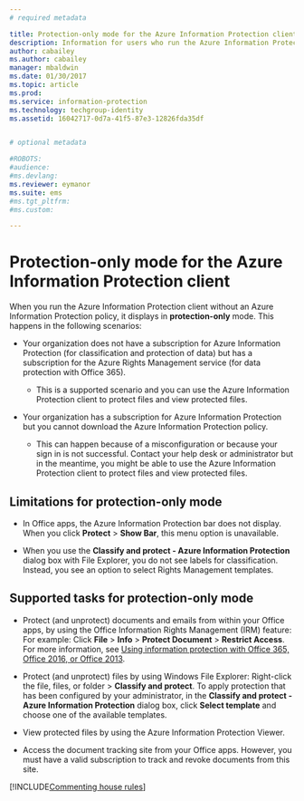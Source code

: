 ```yaml
---
# required metadata

title: Protection-only mode for the Azure Information Protection client
description: Information for users who run the Azure Information Protection client in protection-only mode. 
author: cabailey
ms.author: cabailey
manager: mbaldwin
ms.date: 01/30/2017
ms.topic: article
ms.prod:
ms.service: information-protection
ms.technology: techgroup-identity
ms.assetid: 16042717-0d7a-41f5-87e3-12826fda35df


# optional metadata

#ROBOTS:
#audience:
#ms.devlang:
ms.reviewer: eymanor
ms.suite: ems
#ms.tgt_pltfrm:
#ms.custom:

---
```


# Protection-only mode for the Azure Information Protection client

When you run the Azure Information Protection client without an Azure Information Protection policy, it displays in **protection-only** mode. This happens in the following scenarios:

- Your organization does not have a subscription for Azure Information Protection (for classification and protection of data) but has a subscription for the Azure Rights Management service (for data protection with Office 365). 
    - This is a supported scenario and you can use the Azure Information Protection client to protect files and view protected files.

- Your organization has a subscription for Azure Information Protection but you cannot download the Azure Information Protection policy. 
    - This can happen because of a misconfiguration or because your sign in is not successful. Contact your help desk or administrator but in the meantime, you might be able to use the Azure Information Protection client to protect files and view protected files.

## Limitations for protection-only mode

- In Office apps, the Azure Information Protection bar does not display. When you click **Protect** > **Show Bar**, this menu option is unavailable.

- When you use the **Classify and protect - Azure Information Protection** dialog box with File Explorer, you do not see labels for classification. Instead, you see an option to select Rights Management templates. 

## Supported tasks for protection-only mode

- Protect (and unprotect) documents and emails from within your Office apps, by using the Office Information Rights Management (IRM) feature: For example: Click **File** > **Info** > **Protect Document** > **Restrict Access**. For more information, see [Using information protection with Office 365, Office 2016, or Office 2013](../deploy-use/help-users.md).

- Protect (and unprotect) files by using Windows File Explorer: Right-click the file, files, or folder > **Classify and protect**. To apply protection that has been configured by your administrator, in the **Classify and protect - Azure Information Protection** dialog box, click **Select template** and choose one of the available templates.

- View protected files by using the Azure Information Protection Viewer.

- Access the document tracking site from your Office apps. However, you must have a valid subscription to track and revoke documents from this site.

[!INCLUDE[Commenting house rules](../includes/houserules.md)]  
